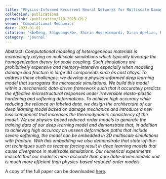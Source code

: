 ```yaml
---
title: "Physics-Informed Recurrent Neural Networks for Multiscale Damage Modeling"
collection: publications
permalink: /publication/J10-2023-CM-2
venue: 'Computational Mechanics'
date: 2023-01-01
citation: '<b>Deng, Shiguang</b>, Shirin Hosseinmardi, Diran Apelian, Ramin Bostanabad. <i>Computational Mechanics</i> (2023), under review: arXiv:2212.01880.'
category: 'journal'
---
```

Abstract: _Computational modeling of heterogeneous materials is increasingly relying on multiscale simulations
which typically leverage the homogenization theory for scale coupling. Such simulations
are prohibitively expensive and memory-intensive especially when modeling damage and
fracture in large 3D components such as cast alloys. To address these challenges, we develop a
physics-informed deep learning model that surrogates the microscale simulations. We build this
model within a mechanistic data-driven framework such that it accurately predicts the effective
microstructural responses under irreversible elasto-plastic hardening and softening deformations.
To achieve high accuracy while reducing the reliance on labeled data, we design the architecture
of our deep learning model based on damage mechanics and introduce a new loss component that
increases the thermodynamic consistency of the model. We use physics-based reduced-order models
to generate the training data of our deep learning model and demonstrate that, in addition to
achieving high accuracy on unseen deformation paths that include severe softening, the model can
be embedded in 3D multiscale simulations with fracture. With this embedding we also demonstrate
that state-of-the-art techniques such as teacher forcing result in deep learning models that cause
divergence in multiscale simulations. Our numerical experiments indicate that our model is more
accurate than pure data-driven models and is much more efficient than physics-based reduced-order
models._

A copy of the full paper can be downloaded [here](/files/J10-2023-CM-2.pdf).
